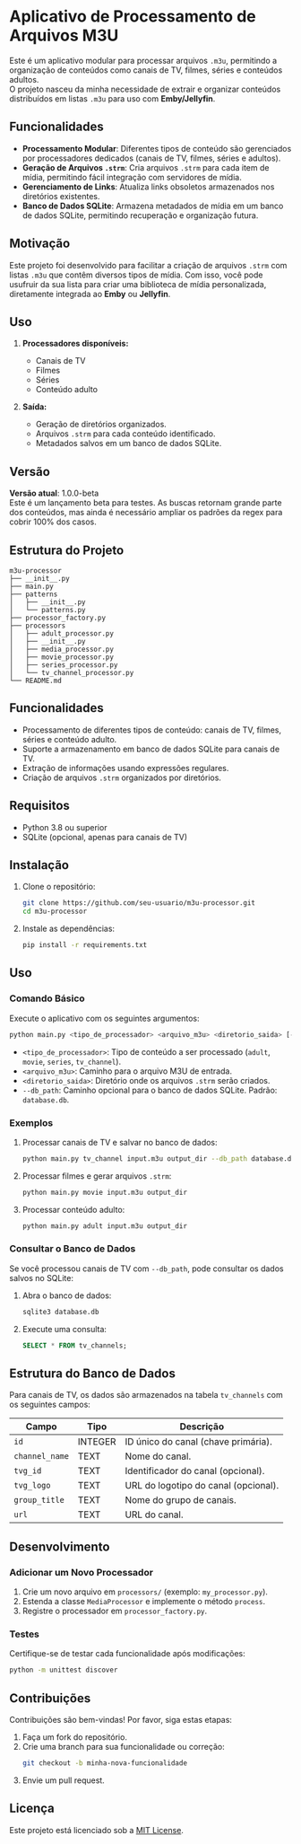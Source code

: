 # Aplicativo de Processamento de Arquivos M3U

Este é um aplicativo modular para processar arquivos `.m3u`, permitindo a organização de conteúdos como canais de TV, filmes, séries e conteúdos adultos.  
O projeto nasceu da minha necessidade de extrair e organizar conteúdos distribuídos em listas `.m3u` para uso com **Emby/Jellyfin**.

## Funcionalidades

- **Processamento Modular**: Diferentes tipos de conteúdo são gerenciados por processadores dedicados (canais de TV, filmes, séries e adultos).
- **Geração de Arquivos `.strm`**: Cria arquivos `.strm` para cada item de mídia, permitindo fácil integração com servidores de mídia.
- **Gerenciamento de Links**: Atualiza links obsoletos armazenados nos diretórios existentes.
- **Banco de Dados SQLite**: Armazena metadados de mídia em um banco de dados SQLite, permitindo recuperação e organização futura.

## Motivação

Este projeto foi desenvolvido para facilitar a criação de arquivos `.strm` com listas `.m3u` que contêm diversos tipos de mídia. Com isso, você pode usufruir da sua lista para criar uma biblioteca de mídia personalizada, diretamente integrada ao **Emby** ou **Jellyfin**.

## Uso

1. **Processadores disponíveis:**

   - Canais de TV
   - Filmes
   - Séries
   - Conteúdo adulto

2. **Saída:**
   - Geração de diretórios organizados.
   - Arquivos `.strm` para cada conteúdo identificado.
   - Metadados salvos em um banco de dados SQLite.

## Versão

**Versão atual**: 1.0.0-beta  
Este é um lançamento beta para testes. As buscas retornam grande parte dos conteúdos, mas ainda é necessário ampliar os padrões da regex para cobrir 100% dos casos.

## Estrutura do Projeto

```
m3u-processor
├── __init__.py
├── main.py
├── patterns
│   ├── __init__.py
│   └── patterns.py
├── processor_factory.py
├── processors
│   ├── adult_processor.py
│   ├── __init__.py
│   ├── media_processor.py
│   ├── movie_processor.py
│   ├── series_processor.py
│   └── tv_channel_processor.py
└── README.md
```

## Funcionalidades

- Processamento de diferentes tipos de conteúdo: canais de TV, filmes, séries e conteúdo adulto.
- Suporte a armazenamento em banco de dados SQLite para canais de TV.
- Extração de informações usando expressões regulares.
- Criação de arquivos `.strm` organizados por diretórios.

## Requisitos

- Python 3.8 ou superior
- SQLite (opcional, apenas para canais de TV)

## Instalação

1. Clone o repositório:

   ```bash
   git clone https://github.com/seu-usuario/m3u-processor.git
   cd m3u-processor
   ```

2. Instale as dependências:
   ```bash
   pip install -r requirements.txt
   ```

## Uso

### Comando Básico

Execute o aplicativo com os seguintes argumentos:

```bash
python main.py <tipo_de_processador> <arquivo_m3u> <diretorio_saida> [--db_path <caminho_db>]
```

- `<tipo_de_processador>`: Tipo de conteúdo a ser processado (`adult`, `movie`, `series`, `tv_channel`).
- `<arquivo_m3u>`: Caminho para o arquivo M3U de entrada.
- `<diretorio_saida>`: Diretório onde os arquivos `.strm` serão criados.
- `--db_path`: Caminho opcional para o banco de dados SQLite. Padrão: `database.db`.

### Exemplos

1. Processar canais de TV e salvar no banco de dados:

   ```bash
   python main.py tv_channel input.m3u output_dir --db_path database.db
   ```

2. Processar filmes e gerar arquivos `.strm`:

   ```bash
   python main.py movie input.m3u output_dir
   ```

3. Processar conteúdo adulto:
   ```bash
   python main.py adult input.m3u output_dir
   ```

### Consultar o Banco de Dados

Se você processou canais de TV com `--db_path`, pode consultar os dados salvos no SQLite:

1. Abra o banco de dados:

   ```bash
   sqlite3 database.db
   ```

2. Execute uma consulta:
   ```sql
   SELECT * FROM tv_channels;
   ```

## Estrutura do Banco de Dados

Para canais de TV, os dados são armazenados na tabela `tv_channels` com os seguintes campos:

| Campo          | Tipo    | Descrição                            |
| -------------- | ------- | ------------------------------------ |
| `id`           | INTEGER | ID único do canal (chave primária).  |
| `channel_name` | TEXT    | Nome do canal.                       |
| `tvg_id`       | TEXT    | Identificador do canal (opcional).   |
| `tvg_logo`     | TEXT    | URL do logotipo do canal (opcional). |
| `group_title`  | TEXT    | Nome do grupo de canais.             |
| `url`          | TEXT    | URL do canal.                        |

## Desenvolvimento

### Adicionar um Novo Processador

1. Crie um novo arquivo em `processors/` (exemplo: `my_processor.py`).
2. Estenda a classe `MediaProcessor` e implemente o método `process`.
3. Registre o processador em `processor_factory.py`.

### Testes

Certifique-se de testar cada funcionalidade após modificações:

```bash
python -m unittest discover
```

## Contribuições

Contribuições são bem-vindas! Por favor, siga estas etapas:

1. Faça um fork do repositório.
2. Crie uma branch para sua funcionalidade ou correção:
   ```bash
   git checkout -b minha-nova-funcionalidade
   ```
3. Envie um pull request.

## Licença

Este projeto está licenciado sob a [MIT License](LICENSE).

